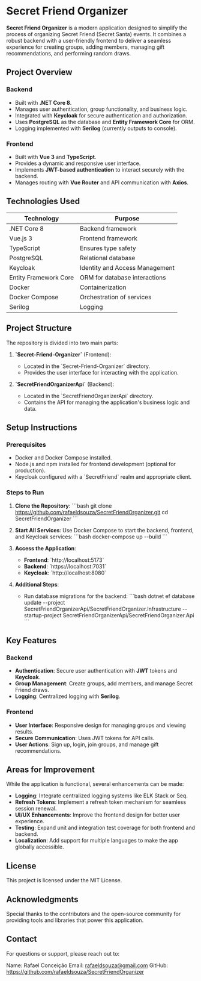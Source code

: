# Secret Friend Organizer

**Secret Friend Organizer** is a modern application designed to simplify the process of organizing Secret Friend (Secret Santa) events. It combines a robust backend with a user-friendly frontend to deliver a seamless experience for creating groups, adding members, managing gift recommendations, and performing random draws.

## **Project Overview**
### **Backend**
- Built with **.NET Core 8**.
- Manages user authentication, group functionality, and business logic.
- Integrated with **Keycloak** for secure authentication and authorization.
- Uses **PostgreSQL** as the database and **Entity Framework Core** for ORM.
- Logging implemented with **Serilog** (currently outputs to console).

### **Frontend**
- Built with **Vue 3** and **TypeScript**.
- Provides a dynamic and responsive user interface.
- Implements **JWT-based authentication** to interact securely with the backend.
- Manages routing with **Vue Router** and API communication with **Axios**.

## **Technologies Used**
| **Technology**      | **Purpose**                               |
|----------------------|-------------------------------------------|
| .NET Core 8          | Backend framework                        |
| Vue.js 3             | Frontend framework                       |
| TypeScript           | Ensures type safety                      |
| PostgreSQL           | Relational database                      |
| Keycloak             | Identity and Access Management           |
| Entity Framework Core| ORM for database interactions            |
| Docker               | Containerization                        |
| Docker Compose       | Orchestration of services               |
| Serilog              | Logging                                  |

## **Project Structure**
The repository is divided into two main parts:
1. **\`Secret-Friend-Organizer\`** (Frontend):
   - Located in the \`Secret-Friend-Organizer\` directory.
   - Provides the user interface for interacting with the application.

2. **\`SecretFriendOrganizerApi\`** (Backend):
   - Located in the \`SecretFriendOrganizerApi\` directory.
   - Contains the API for managing the application's business logic and data.

## **Setup Instructions**
### **Prerequisites**
- Docker and Docker Compose installed.
- Node.js and npm installed for frontend development (optional for production).
- Keycloak configured with a \`SecretFriend\` realm and appropriate client.

### **Steps to Run**
1. **Clone the Repository**:
   \`\`\`bash
   git clone https://github.com/rafaeldsouza/SecretFriendOrganizer.git
   cd SecretFriendOrganizer
   \`\`\`

2. **Start All Services**:
   Use Docker Compose to start the backend, frontend, and Keycloak services:
   \`\`\`bash
   docker-compose up --build
   \`\`\`

3. **Access the Application**:
   - **Frontend**: \`http://localhost:5173\`
   - **Backend**: \`https://localhost:7031\`
   - **Keycloak**: \`http://localhost:8080\`

4. **Additional Steps**:
   - Run database migrations for the backend:
     \`\`\`bash
     dotnet ef database update --project SecretFriendOrganizerApi/SecretFriendOrganizer.Infrastructure --startup-project SecretFriendOrganizerApi/SecretFriendOrganizer.Api
     \`\`\`

## **Key Features**
### **Backend**
- **Authentication**: Secure user authentication with **JWT** tokens and **Keycloak**.
- **Group Management**: Create groups, add members, and manage Secret Friend draws.
- **Logging**: Centralized logging with **Serilog**.

### **Frontend**
- **User Interface**: Responsive design for managing groups and viewing results.
- **Secure Communication**: Uses JWT tokens for API calls.
- **User Actions**: Sign up, login, join groups, and manage gift recommendations.

## **Areas for Improvement**
While the application is functional, several enhancements can be made:
- **Logging**: Integrate centralized logging systems like ELK Stack or Seq.
- **Refresh Tokens**: Implement a refresh token mechanism for seamless session renewal.
- **UI/UX Enhancements**: Improve the frontend design for better user experience.
- **Testing**: Expand unit and integration test coverage for both frontend and backend.
- **Localization**: Add support for multiple languages to make the app globally accessible.

## **License**
This project is licensed under the MIT License.

## **Acknowledgments**
Special thanks to the contributors and the open-source community for providing tools and libraries that power this application.

## **Contact**
For questions or support, please reach out to:

Name: Rafael Conceição
Email: rafaeldsouza@gmail.com
GitHub: https://github.com/rafaeldsouza/SecretFriendOrganizer


